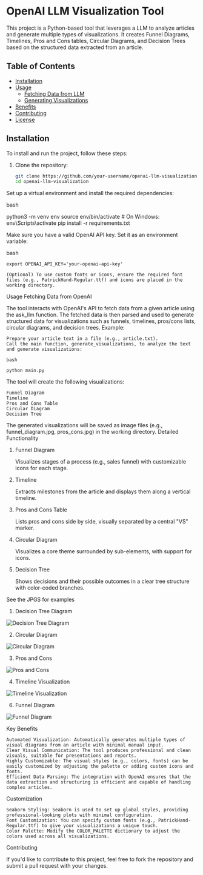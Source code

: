# OpenAI LLM Visualization Tool

This project is a Python-based tool that leverages a LLM to analyze articles and generate multiple types of visualizations. It creates Funnel Diagrams, Timelines, Pros and Cons tables, Circular Diagrams, and Decision Trees based on the structured data extracted from an article.

## Table of Contents
- [Installation](#installation)
- [Usage](#usage)
  - [Fetching Data from LLM](#fetching-data-from-LLM)
  - [Generating Visualizations](#generating-visualizations)
- [Benefits](#benefits)
- [Contributing](#contributing)
- [License](#license)

## Installation

To install and run the project, follow these steps:

1. Clone the repository:
   ```bash
   git clone https://github.com/your-username/openai-llm-visualization.git
   cd openai-llm-visualization

Set up a virtual environment and install the required dependencies:

bash

python3 -m venv env
source env/bin/activate  # On Windows: env\Scripts\activate
pip install -r requirements.txt

Make sure you have a valid OpenAI API key. Set it as an environment variable:

bash

    export OPENAI_API_KEY='your-openai-api-key'

    (Optional) To use custom fonts or icons, ensure the required font files (e.g., PatrickHand-Regular.ttf) and icons are placed in the working directory.

Usage
Fetching Data from OpenAI

The tool interacts with OpenAI's API to fetch data from a given article using the ask_llm function. The fetched data is then parsed and used to generate structured data for visualizations such as funnels, timelines, pros/cons lists, circular diagrams, and decision trees.
Example:

    Prepare your article text in a file (e.g., article.txt).
    Call the main function, generate_visualizations, to analyze the text and generate visualizations:

    bash

    python main.py

The tool will create the following visualizations:

    Funnel Diagram
    Timeline
    Pros and Cons Table
    Circular Diagram
    Decision Tree

The generated visualizations will be saved as image files (e.g., funnel_diagram.jpg, pros_cons.jpg) in the working directory.
Detailed Functionality
1. Funnel Diagram

    Visualizes stages of a process (e.g., sales funnel) with customizable icons for each stage.

2. Timeline

    Extracts milestones from the article and displays them along a vertical timeline.

3. Pros and Cons Table

    Lists pros and cons side by side, visually separated by a central "VS" marker.

4. Circular Diagram

    Visualizes a core theme surrounded by sub-elements, with support for icons.

5. Decision Tree

    Shows decisions and their possible outcomes in a clear tree structure with color-coded branches.

See the JPGS for examples
1. Decision Tree Diagram

![Decision Tree Diagram](https://github.com/Jeremy-Harper/auto_viz/blob/main/decision_tree.jpg)

2. Circular Diagram

![Circular Diagram](https://github.com/Jeremy-Harper/auto_viz/blob/main/circular_diagram_with_icons.jpg)

3. Pros and Cons

![Pros and Cons](https://github.com/Jeremy-Harper/auto_viz/blob/main/pros_cons.jpg)

4. Timeline Visualization
   
![Timeline Visualization](https://github.com/Jeremy-Harper/auto_viz/blob/main/timeline_visualization.jpg)

6. Funnel Diagram

![Funnel Diagram](https://github.com/Jeremy-Harper/auto_viz/blob/main/funnel_diagram.jpg)

Key Benefits

    Automated Visualization: Automatically generates multiple types of visual diagrams from an article with minimal manual input.
    Clear Visual Communication: The tool produces professional and clean visuals, suitable for presentations and reports.
    Highly Customizable: The visual styles (e.g., colors, fonts) can be easily customized by adjusting the palette or adding custom icons and fonts.
    Efficient Data Parsing: The integration with OpenAI ensures that the data extraction and structuring is efficient and capable of handling complex articles.

Customization

    Seaborn Styling: Seaborn is used to set up global styles, providing professional-looking plots with minimal configuration.
    Font Customization: You can specify custom fonts (e.g., PatrickHand-Regular.ttf) to give your visualizations a unique touch.
    Color Palette: Modify the COLOR_PALETTE dictionary to adjust the colors used across all visualizations.

Contributing

If you'd like to contribute to this project, feel free to fork the repository and submit a pull request with your changes.

